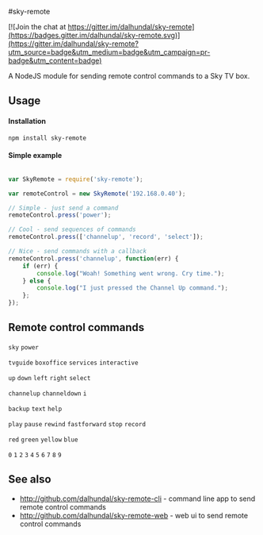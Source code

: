 #sky-remote

[![Join the chat at https://gitter.im/dalhundal/sky-remote](https://badges.gitter.im/dalhundal/sky-remote.svg)](https://gitter.im/dalhundal/sky-remote?utm_source=badge&utm_medium=badge&utm_campaign=pr-badge&utm_content=badge)

A NodeJS module for sending remote control commands to a Sky TV box.

## Usage

#### Installation

```
npm install sky-remote
```

#### Simple example

```javascript

var SkyRemote = require('sky-remote');

var remoteControl = new SkyRemote('192.168.0.40');

// Simple - just send a command
remoteControl.press('power');

// Cool - send sequences of commands
remoteControl.press(['channelup', 'record', 'select']);

// Nice - send commands with a callback
remoteControl.press('channelup', function(err) {
	if (err) {
		console.log("Woah! Something went wrong. Cry time.");
	} else {
		console.log("I just pressed the Channel Up command.");
	};
});

```

## Remote control commands

`sky` `power`

`tvguide` `boxoffice` `services` `interactive`

`up` `down` `left` `right` `select`

`channelup` `channeldown` `i`

`backup` `text` `help`

`play` `pause` `rewind` `fastforward` `stop` `record`

`red` `green` `yellow` `blue`

`0` `1` `2` `3` `4` `5` `6` `7` `8` `9`

## See also

- http://github.com/dalhundal/sky-remote-cli - command line app to send remote control commands
- http://github.com/dalhundal/sky-remote-web - web ui to send remote control commands
